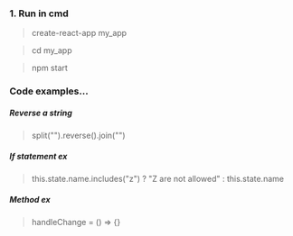 ### 1. Run in cmd
>create-react-app my_app

>cd my_app

>npm start

### Code examples...
##### Reverse a string
>split("").reverse().join("")
##### If statement ex
>this.state.name.includes("z") ? "Z are not allowed" : this.state.name
##### Method ex
> handleChange = () => {}

